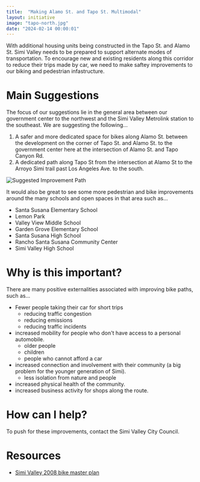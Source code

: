```yaml
---
title:  "Making Alamo St. and Tapo St. Multimodal"
layout: initiative
image: "tapo-north.jpg"
date: "2024-02-14 00:00:01"
---
```


With additional housing units being constructed in the Tapo St. and Alamo St. Simi Valley needs to be prepared to support alternate modes of transportation. To encourage new and existing residents along this corridor to reduce their trips made by car, we need to make saftey improvements to our biking and pedestrian infastructure. 

# Main Suggestions

The focus of our suggestions lie in the general area between our government center to the northwest and the Simi Valley Metrolink station to the southeast. We are suggesting the following...
1. A safer and more dedicated space for bikes along Alamo St. between the development on the corner of Tapo St. and Alamo St. to the government center here at the intersection of Alamo St. and Tapo Canyon Rd.
2. A dedicated path along Tapo St from the intersection at Alamo St to the Arroyo Simi trail past Los Angeles Ave. to the south.

![Suggested Improvement Path](/assets/ariel-map.png)

It would also be great to see some more pedestrian and bike improvements around the many schools and open spaces in that area such as...
- Santa Susana Elementary School
- Lemon Park
- Valley View Middle School
- Garden Grove Elementary School
- Santa Susana High School
- Rancho Santa Susana Community Center
- Simi Valley High School

# Why is this important?

There are many positive externalities associated with improving bike paths, such as...
- Fewer people taking their car for short trips
	- reducing traffic congestion
	- reducing emissions
	- reducing traffic incidents
- increased mobility for people who don't have access to a personal automobile.
	- older people
	- children
	- people who cannot afford a car
- increased connection and involvement with their community (a big problem for the younger generation of Simi).
	- less isolation from nature and people
- increased physical health of the community.
- increased business activity for shops along the route.

# How can I help?

To push for these improvements, contact the Simi Valley City Council.

# Resources

- [Simi Valley 2008 bike master plan](https://www.simivalley.org/home/showdocument?id=328)